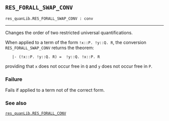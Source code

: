 ## `RES_FORALL_SWAP_CONV`

``` hol4
res_quanLib.RES_FORALL_SWAP_CONV : conv
```

------------------------------------------------------------------------

Changes the order of two restricted universal quantifications.

When applied to a term of the form `!x::P. !y::Q. R`, the conversion
`RES_FORALL_SWAP_CONV` returns the theorem:

``` hol4
   |- (!x::P. !y::Q. R) =  !y::Q. !x::P. R
```

providing that `x` does not occur free in `Q` and `y` does not occur
free in `P`.

### Failure

Fails if applied to a term not of the correct form.

### See also

[`res_quanLib.RES_FORALL_CONV`](#res_quanLib.RES_FORALL_CONV)
